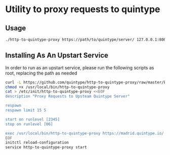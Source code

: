 # Utility to proxy requests to quintype

## Usage

```bash
./http-to-quintype-proxy https://path/to/quintype/server/ 127.0.0.1:8000
```

## Installing As An Upstart Service

In order to run as an upstart service, please run the following scripts as root, replacing the path as needed

```bash
curl -L https://github.com/quintype/http-to-quintype-proxy/raw/master/build/linux-amd64/http-to-quintype-proxy > /usr/local/bin/http-to-quintype-proxy
chmod +x /usr/local/bin/http-to-quintype-proxy
cat > /etc/init/http-to-quintype-proxy <<EOF
description "Proxy Requests to Upsteam Quintype Server"

respawn
respawn limit 15 5

start on runlevel [2345]
stop on runlevel [06]

exec /usr/local/bin/http-to-quintype-proxy https://madrid.quintype.io/ 127.0.0.1:8000
EOF
initctl reload-configuration
service http-to-quintype-proxy start
```
